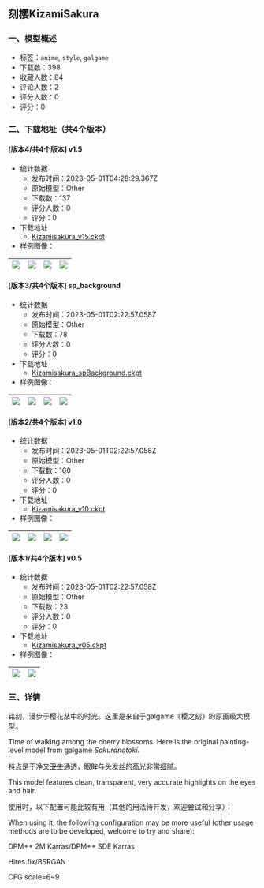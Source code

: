 ## 刻樱KizamiSakura
### 一、模型概述

- 标签：`anime`, `style`, `galgame`
- 下载数：398
- 收藏人数：84
- 评论人数：2
- 评分人数：0
- 评分：0

### 二、下载地址（共4个版本）

#### [版本4/共4个版本] v1.5

- 统计数据
  - 发布时间：2023-05-01T04:28:29.367Z
  - 原始模型：Other
  - 下载数：137
  - 评分人数：0
  - 评分：0
- 下载地址
  - [Kizamisakura_v15.ckpt](https://civitai.com/api/download/models/59379)
- 样例图像：

| <img src="https://image.civitai.com/xG1nkqKTMzGDvpLrqFT7WA/70d30868-d2bd-4a54-7252-81cc38b01b00/width=450/648590.jpeg" /> | <img src="https://image.civitai.com/xG1nkqKTMzGDvpLrqFT7WA/fb6561c6-2d22-4365-d590-e30d90c1bd00/width=450/648642.jpeg" /> | <img src="https://image.civitai.com/xG1nkqKTMzGDvpLrqFT7WA/46ba06e3-22cb-4098-6c92-c26b96085900/width=450/648486.jpeg" /> | <img src="https://image.civitai.com/xG1nkqKTMzGDvpLrqFT7WA/74d69327-2ed6-4104-8a3c-e26217c33800/width=450/648591.jpeg" /> |
| ---- | ---- | ---- | ---- |

#### [版本3/共4个版本] sp_background

- 统计数据
  - 发布时间：2023-05-01T02:22:57.058Z
  - 原始模型：Other
  - 下载数：78
  - 评分人数：0
  - 评分：0
- 下载地址
  - [Kizamisakura_spBackground.ckpt](https://civitai.com/api/download/models/57013)
- 样例图像：

| <img src="https://image.civitai.com/xG1nkqKTMzGDvpLrqFT7WA/3e4be0fc-5c15-42d3-6e01-46796112e600/width=450/618821.jpeg" /> | <img src="https://image.civitai.com/xG1nkqKTMzGDvpLrqFT7WA/6fd604b3-1842-4dca-2534-5c7b23617500/width=450/618837.jpeg" /> | <img src="https://image.civitai.com/xG1nkqKTMzGDvpLrqFT7WA/38f09092-4122-4530-f737-47c7a7b50800/width=450/618838.jpeg" /> | <img src="https://image.civitai.com/xG1nkqKTMzGDvpLrqFT7WA/e317ff98-cbd3-4c64-319f-46e519251e00/width=450/618841.jpeg" /> |
| ---- | ---- | ---- | ---- |

#### [版本2/共4个版本] v1.0

- 统计数据
  - 发布时间：2023-05-01T02:22:57.058Z
  - 原始模型：Other
  - 下载数：160
  - 评分人数：0
  - 评分：0
- 下载地址
  - [Kizamisakura_v10.ckpt](https://civitai.com/api/download/models/54846)
- 样例图像：

| <img src="https://image.civitai.com/xG1nkqKTMzGDvpLrqFT7WA/0386abbd-36a0-4b43-f3e2-ec2c37536300/width=450/603510.jpeg" /> | <img src="https://image.civitai.com/xG1nkqKTMzGDvpLrqFT7WA/0bfff8c5-4d6f-4706-53a6-8d546b5f1600/width=450/593395.jpeg" /> | <img src="https://image.civitai.com/xG1nkqKTMzGDvpLrqFT7WA/affdfc5d-c97f-4a5c-89cd-8b3ecac9ae00/width=450/593399.jpeg" /> | <img src="https://image.civitai.com/xG1nkqKTMzGDvpLrqFT7WA/14fef753-ce41-4d2c-931a-ab4639b3c900/width=450/593396.jpeg" /> |
| ---- | ---- | ---- | ---- |

#### [版本1/共4个版本] v0.5

- 统计数据
  - 发布时间：2023-05-01T02:22:57.058Z
  - 原始模型：Other
  - 下载数：23
  - 评分人数：0
  - 评分：0
- 下载地址
  - [Kizamisakura_v05.ckpt](https://civitai.com/api/download/models/55607)
- 样例图像：

| <img src="https://image.civitai.com/xG1nkqKTMzGDvpLrqFT7WA/a15b6bd0-446a-41b5-ab75-a6fe96b66800/width=450/602741.jpeg" /> | <img src="https://image.civitai.com/xG1nkqKTMzGDvpLrqFT7WA/7c8641d7-2a6f-4584-573f-d6b636d8d200/width=450/602745.jpeg" /> |
| ---- | ---- |


### 三、详情
<p>铭刻，漫步于樱花丛中的时光。这里是来自于galgame《樱之刻》的原画级大模型。</p><p>Time of walking among the cherry blossoms. Here is the original painting-level model from galgame <em>Sakuranotoki</em>.</p><p>特点是干净又<s>卫生</s>通透，眼眸与头发丝的高光非常细腻。</p><p>This model features clean, transparent, very accurate highlights on the eyes and hair.</p><p>使用时，以下配置可能比较有用（其他的用法待开发，欢迎尝试和分享）：</p><p>When using it, the following configuration may be more useful (other usage methods are to be developed, welcome to try and share):</p><p></p><p>DPM++ 2M Karras/DPM++ SDE Karras</p><p>Hires.fix/BSRGAN</p><p>CFG scale=6~9</p>